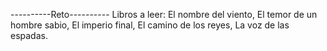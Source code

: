 ----------Reto----------
Libros a leer: El nombre del viento, El temor de un hombre sabio, El imperio final, El camino de los reyes, La voz de las espadas.
